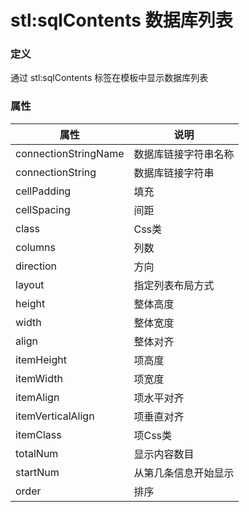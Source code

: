 ﻿# stl:sqlContents 数据库列表


### 定义

通过 stl:sqlContents 标签在模板中显示数据库列表

### 属性

属性  | 说明
------  | ------
connectionStringName | 数据库链接字符串名称
connectionString | 数据库链接字符串
cellPadding | 填充
cellSpacing | 间距
class | Css类
columns | 列数
direction | 方向
layout | 指定列表布局方式
height | 整体高度
width | 整体宽度
align | 整体对齐
itemHeight | 项高度
itemWidth | 项宽度
itemAlign | 项水平对齐
itemVerticalAlign | 项垂直对齐
itemClass | 项Css类
totalNum | 显示内容数目
startNum | 从第几条信息开始显示
order | 排序
